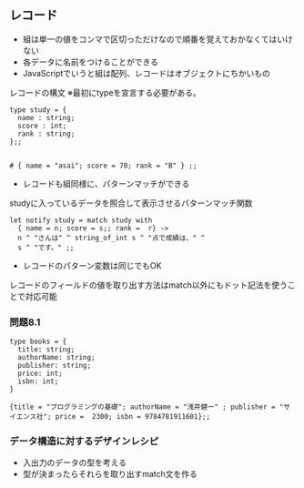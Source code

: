 ## レコード

- 組は単一の値をコンマで区切っただけなので順番を覚えておかなくてはいけない
- 各データに名前をつけることができる
- JavaScriptでいうと組は配列、レコードはオブジェクトにちかいもの

レコードの構文
※最初にtypeを宣言する必要がある。

```
type study = {
  name : string;
  score : int;
  rank : string;
};;


# { name = "asai"; score = 70; rank = "B" } ;;
```

- レコードも組同様に、パターンマッチができる

studyに入っているデータを照合して表示させるパターンマッチ関数

```
let notify study = match study with
  { name = n; score = s;; rank =  r} ->
  n ^ "さんは" ^ string_of_int s ^ "点で成績は、" ^
  s ^ "です。" ;;
```

- レコードのパターン変数は同じでもOK

レコードのフィールドの値を取り出す方法はmatch以外にもドット記法を使うことで対応可能

### 問題8.1

```
type books = {
  title: string;
  authorName: string;
  publisher: string;
  price: int;
  isbn: int;
}

{title = "プログラミングの基礎"; authorName = "浅井健一" ; publisher = "サイエンス社"; price =  2300; isbn = 9784781911601};;

```

### データ構造に対するデザインレシピ

- 入出力のデータの型を考える
- 型が決まったらそれらを取り出すmatch文を作る